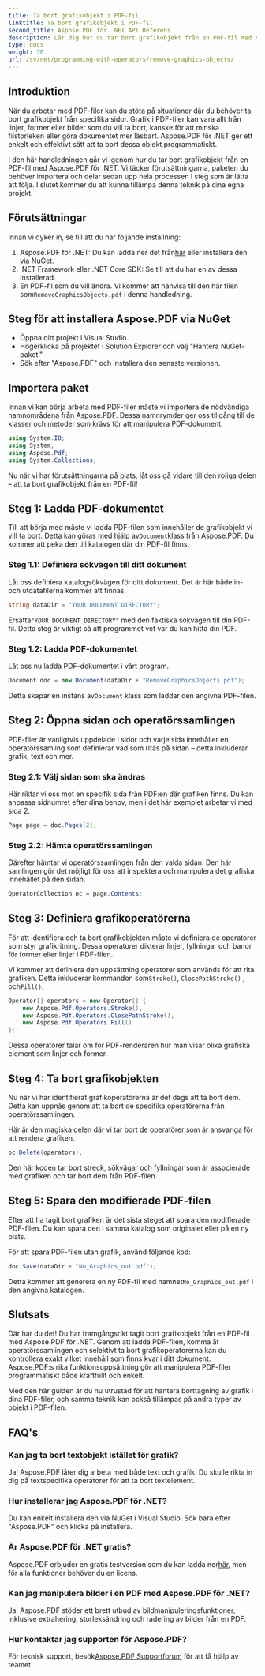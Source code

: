 ```yaml
---
title: Ta bort grafikobjekt i PDF-fil
linktitle: Ta bort grafikobjekt i PDF-fil
second_title: Aspose.PDF för .NET API Referens
description: Lär dig hur du tar bort grafikobjekt från en PDF-fil med Aspose.PDF för .NET i denna steg-för-steg-guide. Förenkla dina PDF-manipuleringsuppgifter.
type: docs
weight: 30
url: /sv/net/programming-with-operators/remove-graphics-objects/
---
```

## Introduktion

När du arbetar med PDF-filer kan du stöta på situationer där du behöver ta bort grafikobjekt från specifika sidor. Grafik i PDF-filer kan vara allt från linjer, former eller bilder som du vill ta bort, kanske för att minska filstorleken eller göra dokumentet mer läsbart. Aspose.PDF för .NET ger ett enkelt och effektivt sätt att ta bort dessa objekt programmatiskt.

I den här handledningen går vi igenom hur du tar bort grafikobjekt från en PDF-fil med Aspose.PDF för .NET. Vi täcker förutsättningarna, paketen du behöver importera och delar sedan upp hela processen i steg som är lätta att följa. I slutet kommer du att kunna tillämpa denna teknik på dina egna projekt.

## Förutsättningar

Innan vi dyker in, se till att du har följande inställning:

1.  Aspose.PDF för .NET: Du kan ladda ner det från[här](https://releases.aspose.com/pdf/net/) eller installera den via NuGet.
2. .NET Framework eller .NET Core SDK: Se till att du har en av dessa installerad.
3.  En PDF-fil som du vill ändra. Vi kommer att hänvisa till den här filen som`RemoveGraphicsObjects.pdf` i denna handledning.

## Steg för att installera Aspose.PDF via NuGet

- Öppna ditt projekt i Visual Studio.
- Högerklicka på projektet i Solution Explorer och välj "Hantera NuGet-paket."
- Sök efter "Aspose.PDF" och installera den senaste versionen.
  
## Importera paket

Innan vi kan börja arbeta med PDF-filer måste vi importera de nödvändiga namnområdena från Aspose.PDF. Dessa namnrymder ger oss tillgång till de klasser och metoder som krävs för att manipulera PDF-dokument.

```csharp
using System.IO;
using System;
using Aspose.Pdf;
using System.Collections;
```

Nu när vi har förutsättningarna på plats, låt oss gå vidare till den roliga delen – att ta bort grafikobjekt från en PDF-fil!

## Steg 1: Ladda PDF-dokumentet

 Till att börja med måste vi ladda PDF-filen som innehåller de grafikobjekt vi vill ta bort. Detta kan göras med hjälp av`Document`klass från Aspose.PDF. Du kommer att peka den till katalogen där din PDF-fil finns.

### Steg 1.1: Definiera sökvägen till ditt dokument

Låt oss definiera katalogsökvägen för ditt dokument. Det är här både in- och utdatafilerna kommer att finnas.

```csharp
string dataDir = "YOUR DOCUMENT DIRECTORY";
```

 Ersätta`"YOUR DOCUMENT DIRECTORY"` med den faktiska sökvägen till din PDF-fil. Detta steg är viktigt så att programmet vet var du kan hitta din PDF.

### Steg 1.2: Ladda PDF-dokumentet

Låt oss nu ladda PDF-dokumentet i vårt program.

```csharp
Document doc = new Document(dataDir + "RemoveGraphicsObjects.pdf");
```

 Detta skapar en instans av`Document` klass som laddar den angivna PDF-filen.

## Steg 2: Öppna sidan och operatörssamlingen

PDF-filer är vanligtvis uppdelade i sidor och varje sida innehåller en operatörssamling som definierar vad som ritas på sidan – detta inkluderar grafik, text och mer.

### Steg 2.1: Välj sidan som ska ändras

Här riktar vi oss mot en specifik sida från PDF:en där grafiken finns. Du kan anpassa sidnumret efter dina behov, men i det här exemplet arbetar vi med sida 2.

```csharp
Page page = doc.Pages[2];
```

### Steg 2.2: Hämta operatörssamlingen

Därefter hämtar vi operatörssamlingen från den valda sidan. Den här samlingen gör det möjligt för oss att inspektera och manipulera det grafiska innehållet på den sidan.

```csharp
OperatorCollection oc = page.Contents;
```

## Steg 3: Definiera grafikoperatörerna

För att identifiera och ta bort grafikobjekten måste vi definiera de operatorer som styr grafikritning. Dessa operatorer dikterar linjer, fyllningar och banor för former eller linjer i PDF-filen.

 Vi kommer att definiera den uppsättning operatorer som används för att rita grafiken. Detta inkluderar kommandon som`Stroke()`, `ClosePathStroke()` , och`Fill()`.

```csharp
Operator[] operators = new Operator[] {
    new Aspose.Pdf.Operators.Stroke(),
    new Aspose.Pdf.Operators.ClosePathStroke(),
    new Aspose.Pdf.Operators.Fill()
};
```

Dessa operatörer talar om för PDF-renderaren hur man visar olika grafiska element som linjer och former.

## Steg 4: Ta bort grafikobjekten

Nu när vi har identifierat grafikoperatörerna är det dags att ta bort dem. Detta kan uppnås genom att ta bort de specifika operatörerna från operatörssamlingen.

Här är den magiska delen där vi tar bort de operatörer som är ansvariga för att rendera grafiken.

```csharp
oc.Delete(operators);
```

Den här koden tar bort streck, sökvägar och fyllningar som är associerade med grafiken och tar bort dem från PDF-filen.

## Steg 5: Spara den modifierade PDF-filen

Efter att ha tagit bort grafiken är det sista steget att spara den modifierade PDF-filen. Du kan spara den i samma katalog som originalet eller på en ny plats.

För att spara PDF-filen utan grafik, använd följande kod:

```csharp
doc.Save(dataDir + "No_Graphics_out.pdf");
```

 Detta kommer att generera en ny PDF-fil med namnet`No_Graphics_out.pdf` i den angivna katalogen.

## Slutsats

Där har du det! Du har framgångsrikt tagit bort grafikobjekt från en PDF-fil med Aspose.PDF för .NET. Genom att ladda PDF-filen, komma åt operatörssamlingen och selektivt ta bort grafikoperatorerna kan du kontrollera exakt vilket innehåll som finns kvar i ditt dokument. Aspose.PDF:s rika funktionsuppsättning gör att manipulera PDF-filer programmatiskt både kraftfullt och enkelt.

Med den här guiden är du nu utrustad för att hantera borttagning av grafik i dina PDF-filer, och samma teknik kan också tillämpas på andra typer av objekt i PDF-filen.

## FAQ's

### Kan jag ta bort textobjekt istället för grafik?

Ja! Aspose.PDF låter dig arbeta med både text och grafik. Du skulle rikta in dig på textspecifika operatorer för att ta bort textelement.

### Hur installerar jag Aspose.PDF för .NET?

Du kan enkelt installera den via NuGet i Visual Studio. Sök bara efter "Aspose.PDF" och klicka på installera.

### Är Aspose.PDF för .NET gratis?

 Aspose.PDF erbjuder en gratis testversion som du kan ladda ner[här](https://releases.aspose.com/), men för alla funktioner behöver du en licens.

### Kan jag manipulera bilder i en PDF med Aspose.PDF för .NET?

Ja, Aspose.PDF stöder ett brett utbud av bildmanipuleringsfunktioner, inklusive extrahering, storleksändring och radering av bilder från en PDF.

### Hur kontaktar jag supporten för Aspose.PDF?

 För teknisk support, besök[Aspose.PDF Supportforum](https://forum.aspose.com/c/pdf/10) för att få hjälp av teamet.
